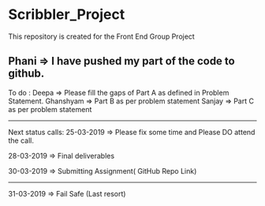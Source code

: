 # Scribbler_Project
This repository is created for the Front End Group Project 

Phani => I have pushed my part of the code to github.
-------------


To do :
Deepa => Please fill the gaps of Part A as defined in Problem Statement.
Ghanshyam => Part B as per problem statement
Sanjay => Part C as per problem statement

------------



Next status calls:
25-03-2019 => Please fix some time and Please DO attend the call.

28-03-2019 => Final deliverables

30-03-2019 => Submitting Assignment( GitHub Repo Link)

---------------



31-03-2019 => Fail Safe (Last resort)
